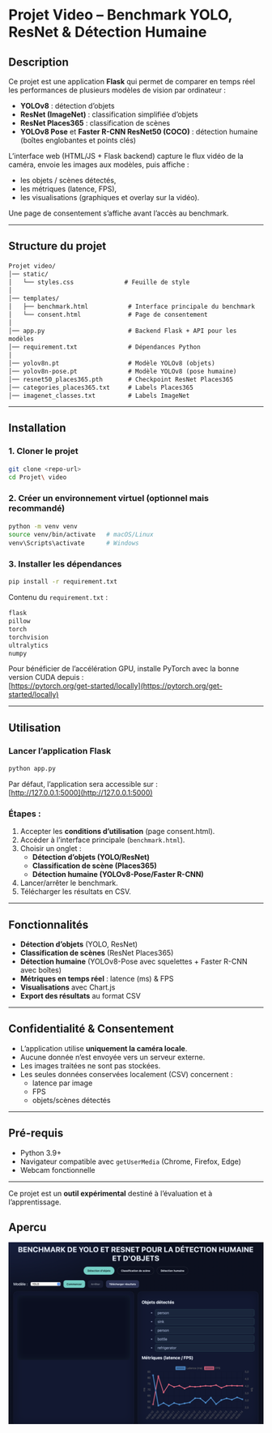 # Projet Video – Benchmark YOLO, ResNet & Détection Humaine  

## Description  
Ce projet est une application **Flask** qui permet de comparer en temps réel les performances de plusieurs modèles de vision par ordinateur :  
- **YOLOv8** : détection d’objets  
- **ResNet (ImageNet)** : classification simplifiée d’objets  
- **ResNet Places365** : classification de scènes  
- **YOLOv8 Pose** et **Faster R-CNN ResNet50 (COCO)** : détection humaine (boîtes englobantes et points clés)  

L’interface web (HTML/JS + Flask backend) capture le flux vidéo de la caméra, envoie les images aux modèles, puis affiche :  
- les objets / scènes détectés,  
- les métriques (latence, FPS),  
- les visualisations (graphiques et overlay sur la vidéo).  

Une page de consentement s’affiche avant l’accès au benchmark.  

---

## Structure du projet  

```
Projet video/
│── static/
│   └── styles.css              # Feuille de style
│
│── templates/
│   ├── benchmark.html           # Interface principale du benchmark
│   └── consent.html             # Page de consentement
│
│── app.py                       # Backend Flask + API pour les modèles
│── requirement.txt              # Dépendances Python
│
│── yolov8n.pt                   # Modèle YOLOv8 (objets)
│── yolov8n-pose.pt              # Modèle YOLOv8 (pose humaine)
│── resnet50_places365.pth       # Checkpoint ResNet Places365
│── categories_places365.txt     # Labels Places365
│── imagenet_classes.txt         # Labels ImageNet
```

---

## Installation  

### 1. Cloner le projet  
```bash
git clone <repo-url>
cd Projet\ video
```

### 2. Créer un environnement virtuel (optionnel mais recommandé)  
```bash
python -m venv venv
source venv/bin/activate   # macOS/Linux
venv\Scripts\activate      # Windows
```

### 3. Installer les dépendances  
```bash
pip install -r requirement.txt
```

Contenu du `requirement.txt` :  
```
flask
pillow
torch
torchvision
ultralytics
numpy
```

Pour bénéficier de l’accélération GPU, installe PyTorch avec la bonne version CUDA depuis :  
[https://pytorch.org/get-started/locally](https://pytorch.org/get-started/locally)  

---

## Utilisation  

### Lancer l’application Flask  
```bash
python app.py
```

Par défaut, l’application sera accessible sur :  
[http://127.0.0.1:5000](http://127.0.0.1:5000)  

### Étapes :  
1. Accepter les **conditions d’utilisation** (page consent.html).  
2. Accéder à l’interface principale (`benchmark.html`).  
3. Choisir un onglet :  
   - **Détection d’objets (YOLO/ResNet)**  
   - **Classification de scène (Places365)**  
   - **Détection humaine (YOLOv8-Pose/Faster R-CNN)**  
4. Lancer/arrêter le benchmark.  
5. Télécharger les résultats en CSV.  

---

## Fonctionnalités  
- **Détection d’objets** (YOLO, ResNet)  
- **Classification de scènes** (ResNet Places365)  
- **Détection humaine** (YOLOv8-Pose avec squelettes + Faster R-CNN avec boîtes)  
- **Métriques en temps réel** : latence (ms) & FPS  
- **Visualisations** avec Chart.js  
- **Export des résultats** au format CSV  

---

## Confidentialité & Consentement  
- L’application utilise **uniquement la caméra locale**.  
- Aucune donnée n’est envoyée vers un serveur externe.  
- Les images traitées ne sont pas stockées.  
- Les seules données conservées localement (CSV) concernent :  
  - latence par image  
  - FPS  
  - objets/scènes détectés  

---

## Pré-requis  
- Python 3.9+  
- Navigateur compatible avec `getUserMedia` (Chrome, Firefox, Edge)  
- Webcam fonctionnelle  

---


Ce projet est un **outil expérimental** destiné à l’évaluation et à l’apprentissage. 

## Apercu

![alt text](image-1.png)